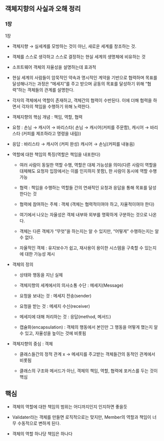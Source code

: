 ## 객체지향의 사실과 오해 정리 

### 1장
1장

- 객체지향 → 실세계를 모방하는 것이 아닌, 새로운 세계를 창조하는 것.

- 객체를 스스로 생각하고 스스로 결정하는 현실 세계의 생명체에 비유하는 것

- 소프트웨어 객체의 자율성을 설명하는데 효과적

- 현실 세계의 사람들이 암묵적인 약속과 명시적인 계약을 기반으로 협력하며 목표를 달성해나가는 과정은 “메세지”를 주고 받으며 공동의 목표를 달성하기 위해 “협력”하는 객체들의 관계를 설명한다.

- 각자의 객체에서 역할이 존재하고, 객체간의 협력이 수반된다. 이에 더해 협력을 하면서 각자의 책임을 수행하기 위해 노력한다.

- 객체지향의 핵심 개념 : 책임, 역할, 협력

- 요청 : 손님 → 캐시어 → 바리스타( 손님 → 캐시어(커피를 주문함), 캐시어 → 바리스타 (커피를 제조하라고 명령을 내림))

- 응답 : 바리스타 → 캐시어 (커피 완성) 캐시어 → 손님(커피를 내놓음)


- 역할에 대한 책임의 특징(역할은 책임을 내포한다)

  - 여러 사람이 동일한 역할 수행, 역할은 대체 가능성을 의미(다른 사람이 역할을 대체해도 요청자 입장에서는 이를 인지하지 못함), 한 사람이 동시에 역할 수행 가능

  - 협력 : 책임을 수행하는 역할들 간의 연쇄적인 요청과 응답을 통해 목표를 달성한다는 것
  
  - 협력에 참여하는 주체 : 객체 (객체는 협력적이여야 하고, 자율적이여야 한다)

  - 여기에서 나오는 자율성은 객체 내부와 외부를 명확하게 구분하는 것으로 나온다.

  - 객체는 다른 객체가 “무엇”을 하는지는 알 수 있지만, “어떻게” 수행하는지는 알 수 없다.

  - 자율적인 객체 : 유지보수가 쉽고, 재사용이 용이한 시스템을 구축할 수 있는지에 대한 가능성 제시

- 객체의 정의

  - 상태와 행동을 지닌 실체

  - 객체지향의 세계에서의 의사소통 수단 : 메세지(Message)

  - 요청을 보내는 것 : 메세지 전송(sender)

  - 요청을 받는 것 : 메세지 수신(receiver)

  - 메세지에 대해 처리하는 것 : 응답(method, 메서드)

  - 캡슐화(encapsulation) : 객체의 행동에서 본인만 그 행동을 어떻게 했는지 알 수 있고, 자율성을 높이는 것에 비롯됨

- 객체지향의 중심 : 객체

  - 클래스들간의 정적 관계 x → 메세지를 주고받는 객체들간의 동적인 관계에서 비롯됨

  - 클래스의 구조와 메서드가 아닌, 객체의 책임, 역할, 협력에 포커스를 두는 것이 핵심

## 핵심

- 객체의 역할에 대한 책임의 범위는 어디까지인지 인지하면 좋을듯

- Validater라는 객체를 만들면 로직적으로는 맞지만, Member의 역할과 책임이 너무 수동적으로 변하게 된다.

- 객체의 역할 하나당 책임은 하나다
